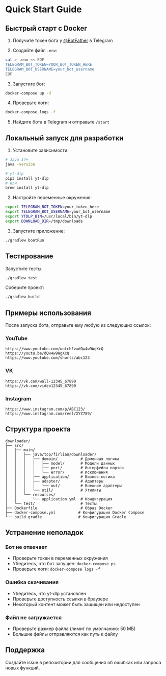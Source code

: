 # Quick Start Guide

## Быстрый старт с Docker

1. Получите токен бота у [@BotFather](https://t.me/BotFather) в Telegram

2. Создайте файл `.env`:
```bash
cat > .env << EOF
TELEGRAM_BOT_TOKEN=YOUR_BOT_TOKEN_HERE
TELEGRAM_BOT_USERNAME=your_bot_username
EOF
```

3. Запустите бот:
```bash
docker-compose up -d
```

4. Проверьте логи:
```bash
docker-compose logs -f
```

5. Найдите бота в Telegram и отправьте `/start`

## Локальный запуск для разработки

1. Установите зависимости:
```bash
# Java 17+
java -version

# yt-dlp
pip3 install yt-dlp
# или
brew install yt-dlp
```

2. Настройте переменные окружения:
```bash
export TELEGRAM_BOT_TOKEN=your_token_here
export TELEGRAM_BOT_USERNAME=your_bot_username
export YTDLP_BIN=/usr/local/bin/yt-dlp
export DOWNLOAD_DIR=/tmp/downloads
```

3. Запустите приложение:
```bash
./gradlew bootRun
```

## Тестирование

Запустите тесты:
```bash
./gradlew test
```

Соберите проект:
```bash
./gradlew build
```

## Примеры использования

После запуска бота, отправьте ему любую из следующих ссылок:

### YouTube
```
https://www.youtube.com/watch?v=dQw4w9WgXcQ
https://youtu.be/dQw4w9WgXcQ
https://www.youtube.com/shorts/abc123
```

### VK
```
https://vk.com/wall-12345_67890
https://vk.com/video12345_67890
```

### Instagram
```
https://www.instagram.com/p/ABC123/
https://www.instagram.com/reel/XYZ789/
```

## Структура проекта

```
downloader/
├── src/
│   ├── main/
│   │   ├── java/top/firlian/downloader/
│   │   │   ├── domain/          # Доменная логика
│   │   │   │   ├── model/       # Модели данных
│   │   │   │   ├── port/        # Интерфейсы портов
│   │   │   │   └── error/       # Исключения
│   │   │   ├── application/     # Бизнес-логика
│   │   │   ├── adapter/         # Адаптеры
│   │   │   │   └── out/         # Внешние адаптеры
│   │   │   └── util/            # Утилиты
│   │   └── resources/
│   │       └── application.yml  # Конфигурация
│   └── test/                    # Тесты
├── Dockerfile                   # Образ Docker
├── docker-compose.yml          # Конфигурация Docker Compose
└── build.gradle                # Конфигурация Gradle
```

## Устранение неполадок

### Бот не отвечает
- Проверьте токен в переменных окружения
- Убедитесь, что бот запущен: `docker-compose ps`
- Проверьте логи: `docker-compose logs -f`

### Ошибка скачивания
- Убедитесь, что yt-dlp установлен
- Проверьте доступность ссылки в браузере
- Некоторый контент может быть защищен или недоступен

### Файл не загружается
- Проверьте размер файла (лимит по умолчанию: 50 МБ)
- Большие файлы отправляются как путь к файлу

## Поддержка

Создайте issue в репозитории для сообщения об ошибках или запроса новых функций.
